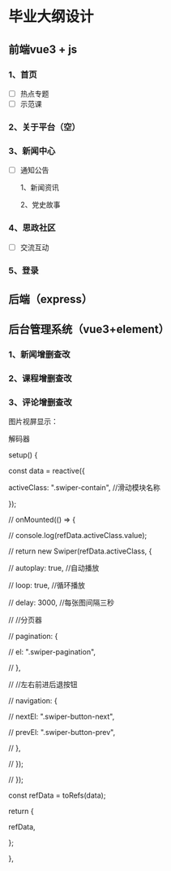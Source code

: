 # 毕业大纲设计

## 前端vue3 + js

### 1、首页

- [ ] 热点专题
- [ ] 示范课

### 2、关于平台（空）

### 3、新闻中心

- [ ] 通知公告

  1、新闻资讯

  2、党史故事

### 4、思政社区

- [ ] 交流互动

### 5、登录

## 后端（express）

## 后台管理系统（vue3+element）

### 1、新闻增删查改

### 2、课程增删查改

### 3、评论增删查改



图片视屏显示：

解码器



setup() {

  const data = reactive({

   activeClass: ".swiper-contain", //滑动模块名称

  });

  // onMounted(() => {

  //  console.log(refData.activeClass.value);

  //  return new Swiper(refData.activeClass, {

  //   autoplay: true, //自动播放

  //   loop: true, //循环播放

  //   delay: 3000, //每张图间隔三秒

  //   //分页器

  //   pagination: {

  //    el: ".swiper-pagination",

  //   },

  //   //左右前进后退按钮

  //   navigation: {

  //    nextEl: ".swiper-button-next",

  //    prevEl: ".swiper-button-prev",

  //   },

  //  });

  // });

  const refData = toRefs(data);

  return {

   refData,

  };

 },
